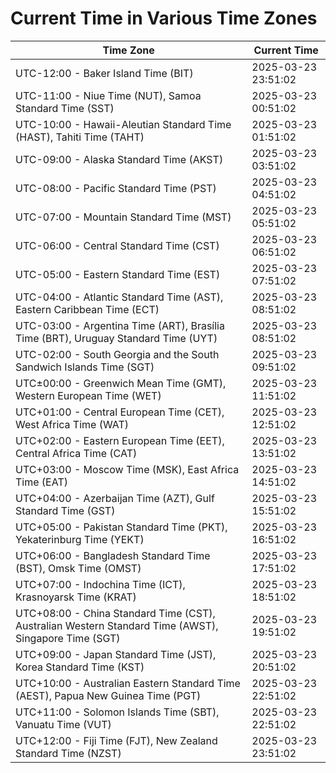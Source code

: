 # Current Time in Various Time Zones

| Time Zone | Current Time |
|-----------|--------------|
| UTC-12:00 - Baker Island Time (BIT) | 2025-03-23 23:51:02 |
| UTC-11:00 - Niue Time (NUT), Samoa Standard Time (SST) | 2025-03-23 00:51:02 |
| UTC-10:00 - Hawaii-Aleutian Standard Time (HAST), Tahiti Time (TAHT) | 2025-03-23 01:51:02 |
| UTC-09:00 - Alaska Standard Time (AKST) | 2025-03-23 03:51:02 |
| UTC-08:00 - Pacific Standard Time (PST) | 2025-03-23 04:51:02 |
| UTC-07:00 - Mountain Standard Time (MST) | 2025-03-23 05:51:02 |
| UTC-06:00 - Central Standard Time (CST) | 2025-03-23 06:51:02 |
| UTC-05:00 - Eastern Standard Time (EST) | 2025-03-23 07:51:02 |
| UTC-04:00 - Atlantic Standard Time (AST), Eastern Caribbean Time (ECT) | 2025-03-23 08:51:02 |
| UTC-03:00 - Argentina Time (ART), Brasília Time (BRT), Uruguay Standard Time (UYT) | 2025-03-23 08:51:02 |
| UTC-02:00 - South Georgia and the South Sandwich Islands Time (SGT) | 2025-03-23 09:51:02 |
| UTC±00:00 - Greenwich Mean Time (GMT), Western European Time (WET) | 2025-03-23 11:51:02 |
| UTC+01:00 - Central European Time (CET), West Africa Time (WAT) | 2025-03-23 12:51:02 |
| UTC+02:00 - Eastern European Time (EET), Central Africa Time (CAT) | 2025-03-23 13:51:02 |
| UTC+03:00 - Moscow Time (MSK), East Africa Time (EAT) | 2025-03-23 14:51:02 |
| UTC+04:00 - Azerbaijan Time (AZT), Gulf Standard Time (GST) | 2025-03-23 15:51:02 |
| UTC+05:00 - Pakistan Standard Time (PKT), Yekaterinburg Time (YEKT) | 2025-03-23 16:51:02 |
| UTC+06:00 - Bangladesh Standard Time (BST), Omsk Time (OMST) | 2025-03-23 17:51:02 |
| UTC+07:00 - Indochina Time (ICT), Krasnoyarsk Time (KRAT) | 2025-03-23 18:51:02 |
| UTC+08:00 - China Standard Time (CST), Australian Western Standard Time (AWST), Singapore Time (SGT) | 2025-03-23 19:51:02 |
| UTC+09:00 - Japan Standard Time (JST), Korea Standard Time (KST) | 2025-03-23 20:51:02 |
| UTC+10:00 - Australian Eastern Standard Time (AEST), Papua New Guinea Time (PGT) | 2025-03-23 22:51:02 |
| UTC+11:00 - Solomon Islands Time (SBT), Vanuatu Time (VUT) | 2025-03-23 22:51:02 |
| UTC+12:00 - Fiji Time (FJT), New Zealand Standard Time (NZST) | 2025-03-23 23:51:02 |
